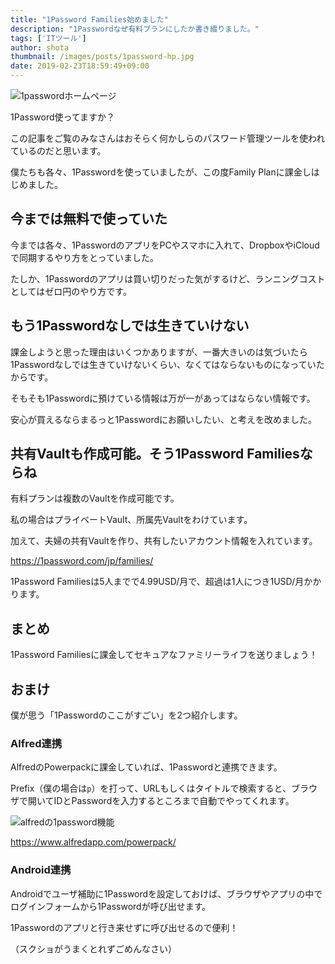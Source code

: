 ```yaml
---
title: "1Password Families始めました"
description: "1Passwordなぜ有料プランにしたか書き綴りました。"
tags: ['ITツール']
author: shota
thumbnail: /images/posts/1password-hp.jpg
date: 2019-02-23T18:59:49+09:00
---
```


![1passwordホームページ](/images/posts/1password-hp.jpg)

1Password使ってますか？

この記事をご覧のみなさんはおそらく何かしらのパスワード管理ツールを使われているのだと思います。

僕たちも各々、1Passwordを使っていましたが、この度Family Planに課金しはじめました。

今までは無料で使っていた
---

今までは各々、1PasswordのアプリをPCやスマホに入れて、DropboxやiCloudで同期するやり方をとっていました。

たしか、1Passwordのアプリは買い切りだった気がするけど、ランニングコストとしてはゼロ円のやり方です。

もう1Passwordなしでは生きていけない
---

課金しようと思った理由はいくつかありますが、一番大きいのは気づいたら1Passwordなしでは生きていけないくらい、なくてはならないものになっていたからです。

そもそも1Passwordに預けている情報は万が一があってはならない情報です。

安心が買えるならまるっと1Passwordにお願いしたい、と考えを改めました。

<script data-ad-client="ca-pub-9971307452839678" async src="https://pagead2.googlesyndication.com/pagead/js/adsbygoogle.js"></script>

共有Vaultも作成可能。そう1Password Familiesならね
---

有料プランは複数のVaultを作成可能です。

私の場合はプライベートVault、所属先Vaultをわけています。

加えて、夫婦の共有Vaultを作り、共有したいアカウント情報を入れています。

https://1password.com/jp/families/

1Password Familiesは5人までで4.99USD/月で、超過は1人につき1USD/月かかります。

まとめ
---

1Password Familiesに課金してセキュアなファミリーライフを送りましょう！

おまけ
---

僕が思う「1Passwordのここがすごい」を2つ紹介します。

### Alfred連携

AlfredのPowerpackに課金していれば、1Passwordと連携できます。

Prefix（僕の場合は`p`）を打って、URLもしくはタイトルで検索すると、ブラウザで開いてIDとPasswordを入力するところまで自動でやってくれます。

![alfredの1password機能](/images/posts/1password-alfred.jpg)

https://www.alfredapp.com/powerpack/

### Android連携

Androidでユーザ補助に1Passwordを設定しておけば、ブラウザやアプリの中でログインフォームから1Passwordが呼び出せます。

1Passwordのアプリと行き来せずに呼び出せるので便利！

（スクショがうまくとれずごめんなさい）
